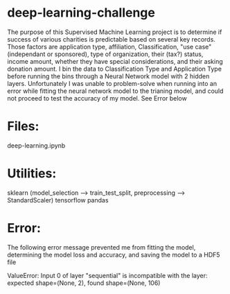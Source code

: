 # deep-learning-challenge

The purpose of this Supervised Machine Learning project is to determine if success of various charities is predictable based on several key records. Those factors are application type, affiliation, Classification, "use case" (independant or sponsored), type of organization, their (tax?) status, income amount, whether they have special considerations, and their asking donation amount. I bin the data to Classification Type and Application Type before running the bins through a Neural Network model with 2 hidden layers. Unfortunately I was unable to problem-solve when running into an error while fitting the neural network model to the trianing model, and could not proceed to test the accuracy of my model. See Error below


# Files:

deep-learning.ipynb

# Utilities:

sklearn (model_selection --> train_test_split, preprocessing --> StandardScaler)
tensorflow
pandas

# Error:

The following error message prevented me from fitting the model, determining the model loss and accuracy, and saving the model to a HDF5 file

ValueError: Input 0 of layer "sequential" is incompatible with the layer: expected shape=(None, 2), found shape=(None, 106)
